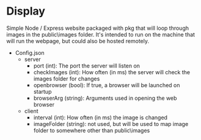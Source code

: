 # Display
  Simple Node / Express website packaged with pkg that will loop through images in the public\images folder. It's intended to run on the machine that will run the webpage, but could also be hosted remotely. 
  
  - Config.json
    - server
      - port (int): The port the server will listen on
      - checkImages (int): How often (in ms) the server will check the images folder for changes
      - openbrowser (bool): If true, a browser will be launched on startup
      - browserArg (string): Arguments used in opening the web browser
    - client
      - interval (int): How often (in ms) the image is changed
      - imageFolder (string): not used, but will be used to map image folder to somewhere other than public\images
